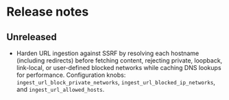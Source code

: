 # Release notes

## Unreleased

- Harden URL ingestion against SSRF by resolving each hostname (including
  redirects) before fetching content, rejecting private, loopback, link-local, or
  user-defined blocked networks while caching DNS lookups for performance.
  Configuration knobs: `ingest_url_block_private_networks`,
  `ingest_url_blocked_ip_networks`, and `ingest_url_allowed_hosts`.
